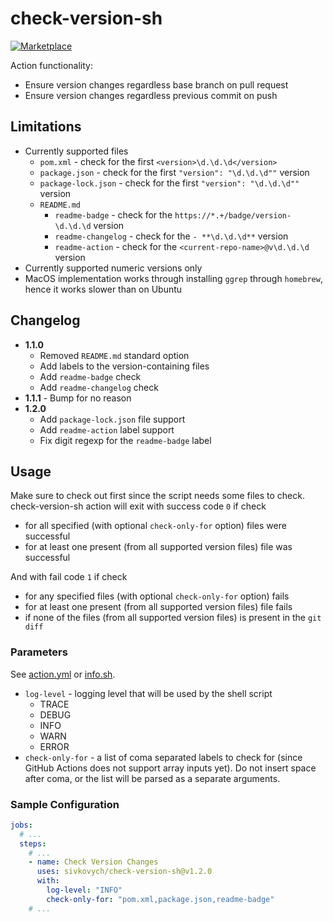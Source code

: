 # check-version-sh

[![Marketplace](https://img.shields.io/badge/version-1.2.0-blue)](https://github.com/marketplace/actions/check-version-sh)

Action functionality:

- Ensure version changes regardless base branch on pull request
- Ensure version changes regardless previous commit on push

## Limitations

- Currently supported files
    - `pom.xml` - check for the first `<version>\d.\d.\d</version>`
    - `package.json` - check for the first `"version": "\d.\d.\d""` version
    - `package-lock.json` - check for the first `"version": "\d.\d.\d""` version
    - `README.md`
        - `readme-badge` - check for the `https://*.+/badge/version-\d.\d.\d` version
        - `readme-changelog` - check for the `- **\d.\d.\d**` version
        - `readme-action` - check for the `<current-repo-name>@v\d.\d.\d` version
- Currently supported numeric versions only
- MacOS implementation works through installing `ggrep` through `homebrew`, hence it works slower than on Ubuntu

## Changelog

- **1.1.0**
    - Removed `README.md` standard option
    - Add labels to the version-containing files
    - Add `readme-badge` check
    - Add `readme-changelog` check
- **1.1.1** - Bump for no reason
- **1.2.0**
    - Add `package-lock.json` file support
    - Add `readme-action` label support
    - Fix digit regexp for the `readme-badge` label

## Usage

Make sure to check out first since the script needs some files to check.   
check-version-sh action will exit with success code `0` if check

- for all specified (with optional `check-only-for` option) files were successful
- for at least one present (from all supported version files) file was successful

And with fail code `1` if check

- for any specified files (with optional `check-only-for` option) fails
- for at least one present (from all supported version files) file fails
- if none of the files (from all supported version files) is present in the `git diff`

### Parameters

See [action.yml](action.yml) or [info.sh](src/check-version/info.sh).

- `log-level` - logging level that will be used by the shell script
    - TRACE
    - DEBUG
    - INFO
    - WARN
    - ERROR
- `check-only-for` - a list of coma separated labels to check for (since GitHub Actions does not support array inputs
  yet). Do not insert space after coma, or the list will be parsed as a separate arguments.

### Sample Configuration

```yaml
jobs:
  # ...
  steps:
    # ...
    - name: Check Version Changes
      uses: sivkovych/check-version-sh@v1.2.0
      with:
        log-level: "INFO"
        check-only-for: "pom.xml,package.json,readme-badge"
    # ...
```
